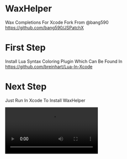 # WaxHelper
Wax Completions For Xcode
Fork From @bang590 https://github.com/bang590/JSPatchX

# First Step
Install Lua Syntax Coloring Plugin Which Can Be Found In https://github.com/breinhart/Lua-In-Xcode

# Next Step
Just Run In Xcode To Install WaxHelper

 
![](http://www.wbitos.com/statics/video/WaxHelper.mov)  
